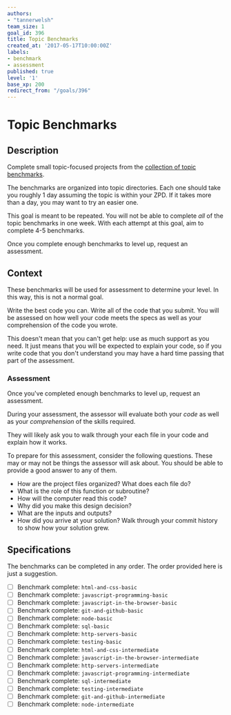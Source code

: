 ```yaml
---
authors:
- "tannerwelsh"
team_size: 1
goal_id: 396
title: Topic Benchmarks
created_at: '2017-05-17T10:00:00Z'
labels:
- benchmark
- assessment
published: true
level: '1'
base_xp: 200
redirect_from: "/goals/396"
---
```


# Topic Benchmarks

## Description

Complete small topic-focused projects from the [collection of topic benchmarks][topic-benchmarks-repo].

The benchmarks are organized into topic directories. Each one should take you roughly 1 day assuming the topic is within your ZPD. If it takes more than a day, you may want to try an easier one.

This goal is meant to be repeated. You will not be able to complete _all_ of the topic benchmarks in one week. With each attempt at this goal, aim to complete 4-5 benchmarks.

Once you complete enough benchmarks to level up, request an assessment.

## Context

These benchmarks will be used for assessment to determine your level. In this way, this is not a normal goal.

Write the best code you can. Write all of the code that you submit. You will be assessed on how well your code meets the specs as well as your comprehension of the code you wrote.

This doesn't mean that you can't get help: use as much support as you need. It just means that you will be expected to explain your code, so if you write code that you don't understand you may have a hard time passing that part of the assessment.

### Assessment

Once you've completed enough benchmarks to level up, request an assessment.

During your assessment, the assessor will evaluate both your _code_ as well as your _comprehension_ of the skills required.

They will likely ask you to walk through your each file in your code and explain how it works.

To prepare for this assessment, consider the following questions. These may or may not be things the assessor will ask about. You should be able to provide a good answer to any of them.

- How are the project files organized? What does each file do?
- What is the role of this function or subroutine?
- How will the computer read this code?
- Why did you make this design decision?
- What are the inputs and outputs?
- How did you arrive at your solution? Walk through your commit history to show how your solution grew.

## Specifications

The benchmarks can be completed in any order. The order provided here is just a suggestion.

- [ ] Benchmark complete: `html-and-css-basic`
- [ ] Benchmark complete: `javascript-programming-basic`
- [ ] Benchmark complete: `javascript-in-the-browser-basic`
- [ ] Benchmark complete: `git-and-github-basic`
- [ ] Benchmark complete: `node-basic`
- [ ] Benchmark complete: `sql-basic`
- [ ] Benchmark complete: `http-servers-basic`
- [ ] Benchmark complete: `testing-basic`
- [ ] Benchmark complete: `html-and-css-intermediate`
- [ ] Benchmark complete: `javascript-in-the-browser-intermediate`
- [ ] Benchmark complete: `http-servers-intermediate`
- [ ] Benchmark complete: `javascript-programming-intermediate`
- [ ] Benchmark complete: `sql-intermediate`
- [ ] Benchmark complete: `testing-intermediate`
- [ ] Benchmark complete: `git-and-github-intermediate`
- [ ] Benchmark complete: `node-intermediate`

[topic-benchmarks-repo]: https://github.com/GuildCrafts/topic-benchmarks
